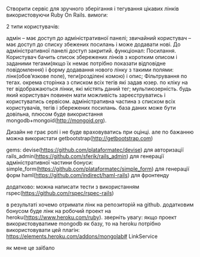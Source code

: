 Створити сервіс для зручного зберігання і тегування цікавих лінків використовуючи Ruby On Rails. вимоги:

2 типи користувачів:

адмін – має доступ до адміністративної панелі;
звичайний користувач – має доступ до списку збежених посилань і може додавати нові. До адміністративної панелі доступ закритий.
функціонал:
Посилання. Користувач бачить список збережених лінків з коротким описом і заданими тегами(якщо їх немає потрібно показати відповідне повідомлення) і форму додавання нового лінку з такими полями: лінк(обов’язкове поле), теги(розділені комою) і опис;
Фільтрування по тегах. окрема сторінка з списком всіх тегів які задав юзер. по кліку на тег відображаються лінки, які містять даний тег;
мультиюзерність. будь який користувач повинен мати можливість зареєструватись і користуватись сервісом.
адміністративна частина з списком всіх користувачів, тегів і збережених посилань.
база даних може бути довільна, плюсом буде використання mongodb+mongoid(http://mongoid.org).

Дизайн не грає ролі і не буде враховуватись при оцінці. але по бажанню можна використати getbootstrap(http://getbootstrap.com)

gems:
devise(https://github.com/plataformatec/devise) для авторизації rails_admin(https://github.com/sferik/rails_admin) для генерації адміністративної частини бонуси: simple_form(https://github.com/plataformatec/simple_form) для генерації форм haml(https://github.com/indirect/haml-rails) для фронтенду

додатково:
можна написати тести з використанням rspec(https://github.com/rspec/rspec-rails)

в результаті хочемо отримати лінк на репозиторій на github. додатковим бонусом буде лінк на робочий проект на heroku(https://www.heroku.com/ruby). зверніть увагу: якщо проект використовуватиме mongodb як базу, то на heroku потрібно використовувати цей плагін: https://elements.heroku.com/addons/mongolab# LinkService

як мене це заїбало
